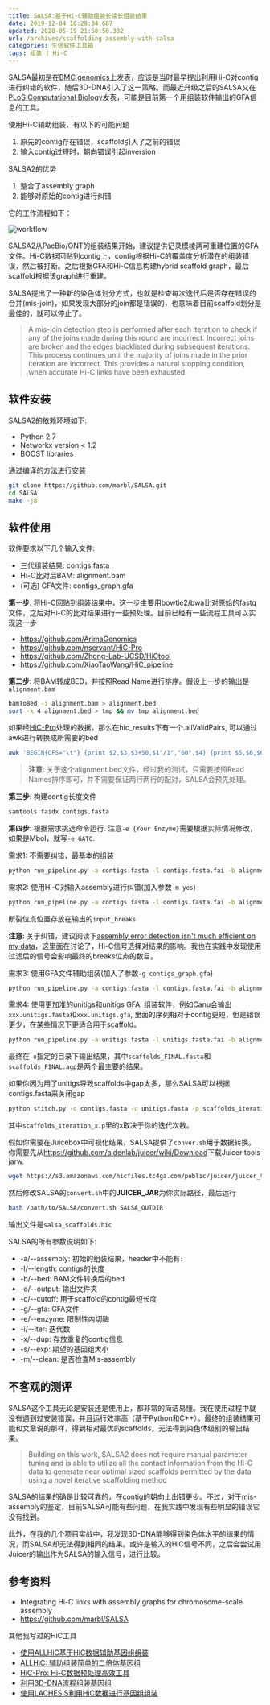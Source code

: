 ```yaml
---
title: SALSA:基于Hi-C辅助组装长读长组装结果
date: 2019-12-04 16:28:34.687
updated: 2020-05-19 21:58:50.332
url: /archives/scaffolding-assembly-with-salsa
categories: 生信软件工具箱
tags: 组装 | Hi-C
---
```


SALSA最初是在[BMC genomics](https://bmcgenomics.biomedcentral.com/articles/10.1186/s12864-017-3879-z)上发表，应该是当时最早提出利用Hi-C对contig进行纠错的软件，随后3D-DNA引入了这一策略。而最近升级之后的SALSA又在[PLoS Computational Biology](https://journals.plos.org/ploscompbiol/article?id=10.1371/journal.pcbi.1007273)发表，可能是目前第一个用组装软件输出的GFA信息的工具。

使用Hi-C辅助组装，有以下的可能问题

1. 原先的contig存在错误，scaffold引入了之前的错误
1. 输入contig过短时，朝向错误引起inversion

SALSA2的优势

1. 整合了assembly graph
1. 能够对原始的contig进行纠错

它的工作流程如下：

![workflow](https://halo-1252249331.cos.ap-shanghai.myqcloud.com/upload/2019/12/image-20191204144204518-6ca15eb1dc044f0083a2e02c441e1877.png)

SALSA2从PacBio/ONT的组装结果开始，建议提供记录模棱两可重建位置的GFA文件。Hi-C数据回贴到contig上，contig根据Hi-C的覆盖度分析潜在的组装错误，然后被打断。之后根据GFA和Hi-C信息构建hybrid scaffold graph，最后scaffold根据该graph进行重建。

SALSA提出了一种新的染色体划分方式，也就是检查每次迭代后是否存在错误的合并(mis-join)，如果发现大部分的join都是错误的，也意味着目前scaffold划分是最佳的，就可以停止了。

> A mis-join detection step is performed after each iteration to check if any of the joins made during this round are incorrect. Incorrect joins are broken and the edges blacklisted during subsequent iterations. This process continues
> until the majority of joins made in the prior iteration are incorrect. This provides a natural stopping condition, when accurate Hi-C links have been exhausted. 

## 软件安装

SALSA2的依赖环境如下:

- Python 2.7 
- Networkx version < 1.2
- BOOST libraries

通过编译的方法进行安装

```bash
git clone https://github.com/marbl/SALSA.git
cd SALSA
make -j8 
```

## 软件使用

软件要求以下几个输入文件:

- 三代组装结果: contigs.fasta
- Hi-C比对后BAM: alignment.bam
- (可选) GFA文件: contigs_graph.gfa

**第一步**: 将Hi-C回贴到组装结果中，这一步主要用bowtie2/bwa比对原始的fastq文件，之后对Hi-C的比对结果进行一些预处理。目前已经有一些流程工具可以实现这一步

- <https://github.com/ArimaGenomics>
- <https://github.com/nservant/HiC-Pro>
- <https://github.com/Zhong-Lab-UCSD/HiCtool>
- <https://github.com/XiaoTaoWang/HiC_pipeline>

**第二步**: 将BAM转成BED，并按照Read Name进行排序。假设上一步的输出是`alignment.bam`

```bash
bamToBed -i alignment.bam > alignment.bed
sort -k 4 alignment.bed > tmp && mv tmp alignment.bed
```

如果经[HiC-Pro](/archives/HiC-Pro-An-optimized-and-flexible-pipeline-for-Hi-C-data-processing)处理的数据，那么在hic_results下有一个.allValidPairs, 可以通过awk进行转换成所需要的bed

```bash
awk 'BEGIN{OFS="\t"} {print $2,$3,$3+50,$1"/1","60",$4} {print $5,$6,$6+50,$1"/2","60",$7}' input.allValidPairs > alignment.bed
```

> **注意**: 关于这个alignment.bed文件，经过我的测试，只需要按照Read Names排序即可，并不需要保证两行两行的配对，SALSA会预先处理。

**第三步**: 构建contig长度文件

```bash
samtools faidx contigs.fasta
```

**第四步**: 根据需求挑选命令运行. 注意`-e {Your Enzyme}`需要根据实际情况修改，如果是MboI，就写`-e GATC`.

需求1: 不需要纠错，最基本的组装

```bash
python run_pipeline.py -a contigs.fasta -l contigs.fasta.fai -b alignment.bed -e {Your Enzyme} -o scaffolds 
```

需求2: 使用Hi-C对输入assembly进行纠错(加入参数`-m yes`)

```bash
python run_pipeline.py -a contigs.fasta -l contigs.fasta.fai -b alignment.bed -e {Your Enzyme} -o scaffolds -m yes
```

断裂位点位置存放在输出的`input_breaks`

**注意**: 关于纠错，建议阅读下[assembly error detection isn't much efficient on my data](https://github.com/marbl/SALSA/issues/34)，这里面在讨论了，Hi-C信号选择对结果的影响。我也在实践中发现使用过滤后的信号会影响最终的breaks位点的数目。

需求3: 使用GFA文件辅助组装(加入了参数`-g contigs_graph.gfa`)

```bash
python run_pipeline.py -a contigs.fasta -l contigs.fasta.fai -b alignment.bed -e {Your Enzyme} -o scaffolds -m yes -g contigs_graph.gfa
```

需求4: 使用更加准的unitigs和unitigs GFA. 组装软件，例如Canu会输出`xxx.unitigs.fasta`和`xxx.unitigs.gfa`, 里面的序列相对于contig更短，但是错误更少，在某些情况下更适合用于scaffold。

```bash
python run_pipeline.py -a unitigs.fasta -l unitigs.fasta.fai -b alignment.bed -e {Your Enzyme} -o scaffolds -m yes -g unitigs_graph.gfa
```

最终在`-o`指定的目录下输出结果，其中`scaffolds_FINAL.fasta`和`scaffolds_FINAL.agp`是两个最主要的结果。

如果你因为用了unitigs导致scaffolds中gap太多，那么SALSA可以根据contigs.fasta来关闭gap

```bash
python stitch.py -c contigs.fasta -u unitigs.fasta -p scaffolds_iteration_x.p -o output_scaffolds.fasta
```

其中`scaffolds_iteration_x.p`里的x取决于你的迭代次数。

假如你需要在Juicebox中可视化结果，SALSA提供了`conver.sh`用于数据转换。你需要先从<https://github.com/aidenlab/juicer/wiki/Download>下载Juicer tools jarw.

```bash
wget https://s3.amazonaws.com/hicfiles.tc4ga.com/public/juicer/juicer_tools_1.14.08.jar
```

然后修改SALSA的`convert.sh`中的**JUICER_JAR**为你实际路径，最后运行

```bash
bash /path/to/SALSA/convert.sh SALSA_OUTDIR
```

输出文件是`salsa_scaffolds.hic`

SALSA的所有参数说明如下:

- -a/--assembly: 初始的组装结果，header中不能有`:`
- -l/--length: contigs的长度
- -b/--bed: BAM文件转换后的bed
- -o/--output: 输出文件夹
- -c/--cutoff:  用于scaffold的contig最短长度
- -g/--gfa: GFA文件
- -e/--enzyme: 限制性内切酶
- -i/--iter: 迭代数
- -x/--dup: 存放重复的contig信息
- -s/--exp: 期望的基因组大小
- -m/--clean: 是否检查Mis-assembly

## 不客观的测评

SALSA这个工具无论是安装还是使用上，都非常的简洁易懂。我在使用过程中就没有遇到过安装错误，并且运行效率高（基于Python和C++）。最终的组装结果可能和文章说的那样，得到相对最优的scaffolds，无法得到染色体级别的输出结果。

> Building on this work, SALSA2 does not require manual parameter tuning and is able to utilize all the contact information from the Hi-C data to generate near optimal sized scaffolds permitted by the data using a novel iterative scaffolding method  

SALSA的结果的确是比较可靠的，在contig的朝向上出错更少。不过，对于mis-assembly的鉴定，目前SALSA可能有些问题，在我实践中发现有些明显的错误它没有找到。

此外，在我的几个项目实战中，我发现3D-DNA能够得到染色体水平的结果的情况，而SALSA却无法得到相同的结果。或许是输入的HiC信号不同，之后会尝试用Juicer的输出作为SALSA的输入信号，进行比较。


## 参考资料

- Integrating Hi-C links with assembly graphs for chromosome-scale assembly  
- <https://github.com/marbl/SALSA>

其他我写过的HiC工具

- [使用ALLHiC基于HiC数据辅助基因组组装](/archives/Assemble-genome-using-ALLHiC-with-HiC-Data)
- [ALLHiC: 辅助组装简单的二倍体基因组](/archives/ALLHiC-scaffolding-of-a-simple-diploid-genome)
- [HiC-Pro: Hi-C数据预处理高效工具](/archives/HiC-Pro-An-optimized-and-flexible-pipeline-for-Hi-C-data-processing)
- [利用3D-DNA流程组装基因组](/archives/Scaffolding-genome-using-3D-DNA-workflow)
- [使用LACHESIS利用HiC数据进行基因组组装](/archives/scaffolding-contig-with-LACHESIS)